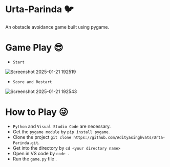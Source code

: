 # Urta-Parinda 🐦
An obstacle avoidance game built using pygame.

# Game Play 😎
- `Start`

![Screenshot 2025-01-21 192519](https://github.com/user-attachments/assets/79f93fb8-89c7-4c71-bb41-596dce96d663)

- `Score and Restart`
  
![Screenshot 2025-01-21 192543](https://github.com/user-attachments/assets/17529dbf-bd40-4e11-9436-ed6af826aaf9)

# How to Play 😜
- `Python` and `Visual Studio Code` are necessary.
- Get the `pygame module` by `pip install pygame`.
- Clone the project `git clone https://github.com/Adityasinghvats/Urta-Parinda.git`.
- Get into the directory by `cd <your directory name>`
- Open in VS code by `code .`
- Run the `game.py` file .
